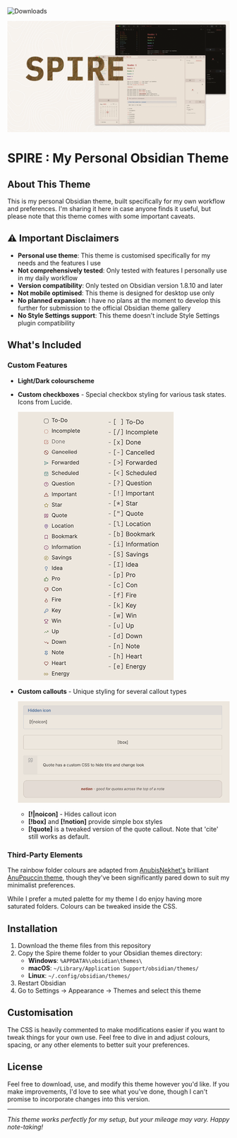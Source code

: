<img src="https://img.shields.io/github/downloads/Reb84/https://github.com/reb84/obsidian-spire/total?style=for-the-badge&logo=github&logoColor=white&color=blue" alt="Downloads">

![Theme Preview](thumb.png)

# SPIRE : My Personal Obsidian Theme

## About This Theme

This is my personal Obsidian theme, built specifically for my own workflow and preferences. I'm sharing it here in case anyone finds it useful, but please note that this theme comes with some important caveats.

## ⚠️ Important Disclaimers

- **Personal use theme**: This theme is customised specifically for my needs and the features I use
- **Not comprehensively tested**: Only tested with features I personally use in my daily workflow
- **Version compatibility**: Only tested on Obsidian version 1.8.10 and later
- **Not mobile optimised**: This theme is designed for desktop use only
- **No planned expansion**: I have no plans at the moment to develop this further for submission to the official Obsidian theme gallery
- **No Style Settings support**: This theme doesn't include Style Settings plugin compatibility

## What's Included

### Custom Features

- **Light/Dark colourscheme**
- **Custom checkboxes** - Special checkbox styling for various task states. Icons from Lucide.

  ![Custom Checkboxes](checkbox-preview.png)

- **Custom callouts** - Unique styling for several callout types

  ![Custom Callouts](callouts-preview.png)

  - **[!|noicon]** - Hides callout icon
  - **[!box]** and **[!notion]** provide simple box styles
  - **[!quote]** is a tweaked version of the quote callout. Note that 'cite' still works as default.

### Third-Party Elements

The rainbow folder colours are adapted from [AnubisNekhet's](https://github.com/AnubisNekhet) brilliant [AnuPpuccin theme](https://github.com/AnubisNekhet/AnuPpuccin), though they've been significantly pared down to suit my minimalist preferences.

While I prefer a muted palette for my theme I do enjoy having more saturated folders. Colours can be tweaked inside the CSS.

## Installation

1. Download the theme files from this repository
2. Copy the Spire theme folder to your Obsidian themes directory:
   - **Windows**: `%APPDATA%\obsidian\themes\`
   - **macOS**: `~/Library/Application Support/obsidian/themes/`
   - **Linux**: `~/.config/obsidian/themes/`
3. Restart Obsidian
4. Go to Settings → Appearance → Themes and select this theme

## Customisation

The CSS is heavily commented to make modifications easier if you want to tweak things for your own use. Feel free to dive in and adjust colours, spacing, or any other elements to better suit your preferences.

## License

Feel free to download, use, and modify this theme however you'd like. If you make improvements, I'd love to see what you've done, though I can't promise to incorporate changes into this version.

---

_This theme works perfectly for my setup, but your mileage may vary. Happy note-taking!_
